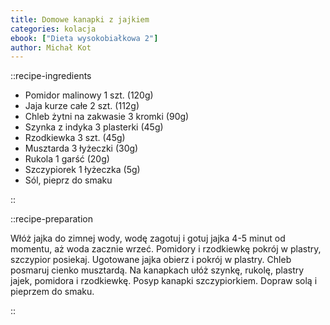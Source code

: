 ```yaml
---
title: Domowe kanapki z jajkiem
categories: kolacja
ebook: ["Dieta wysokobiałkowa 2"]
author: Michał Kot
---
```


::recipe-ingredients

- Pomidor malinowy 1 szt. (120g)
- Jaja kurze całe 2 szt. (112g)
- Chleb żytni na zakwasie 3 kromki (90g)
- Szynka z indyka 3 plasterki (45g)
- Rzodkiewka 3 szt. (45g)
- Musztarda 3 łyżeczki (30g)
- Rukola 1 garść (20g)
- Szczypiorek 1 łyżeczka (5g)
- Sól, pieprz do smaku

::

::recipe-preparation

Włóż jajka do zimnej wody, wodę zagotuj i gotuj jajka 4-5 minut od momentu, aż woda zacznie wrzeć. Pomidory i rzodkiewkę pokrój w plastry, szczypior posiekaj. Ugotowane jajka obierz i pokrój w plastry. Chleb posmaruj cienko musztardą. Na kanapkach ułóż szynkę, rukolę, plastry jajek, pomidora i rzodkiewkę. Posyp kanapki szczypiorkiem. Dopraw solą i pieprzem do smaku.

::